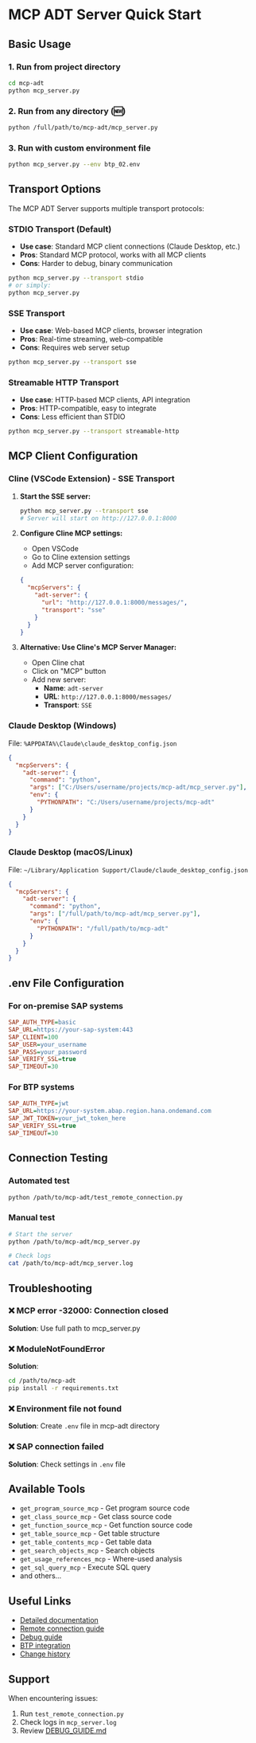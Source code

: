 # MCP ADT Server Quick Start

## Basic Usage

### 1. Run from project directory
```bash
cd mcp-adt
python mcp_server.py
```

### 2. Run from any directory (🆕)
```bash
python /full/path/to/mcp-adt/mcp_server.py
```

### 3. Run with custom environment file
```bash
python mcp_server.py --env btp_02.env
```

## Transport Options

The MCP ADT Server supports multiple transport protocols:

### STDIO Transport (Default)
- **Use case**: Standard MCP client connections (Claude Desktop, etc.)
- **Pros**: Standard MCP protocol, works with all MCP clients
- **Cons**: Harder to debug, binary communication

```bash
python mcp_server.py --transport stdio
# or simply:
python mcp_server.py
```

### SSE Transport
- **Use case**: Web-based MCP clients, browser integration
- **Pros**: Real-time streaming, web-compatible
- **Cons**: Requires web server setup

```bash
python mcp_server.py --transport sse
```

### Streamable HTTP Transport
- **Use case**: HTTP-based MCP clients, API integration
- **Pros**: HTTP-compatible, easy to integrate
- **Cons**: Less efficient than STDIO

```bash
python mcp_server.py --transport streamable-http
```

## MCP Client Configuration

### Cline (VSCode Extension) - SSE Transport

1. **Start the SSE server:**
   ```bash
   python mcp_server.py --transport sse
   # Server will start on http://127.0.0.1:8000
   ```

2. **Configure Cline MCP settings:**
   - Open VSCode
   - Go to Cline extension settings
   - Add MCP server configuration:
   ```json
   {
     "mcpServers": {
       "adt-server": {
         "url": "http://127.0.0.1:8000/messages/",
         "transport": "sse"
       }
     }
   }
   ```

3. **Alternative: Use Cline's MCP Server Manager:**
   - Open Cline chat
   - Click on "MCP" button
   - Add new server:
     - **Name**: `adt-server`
     - **URL**: `http://127.0.0.1:8000/messages/`
     - **Transport**: `SSE`

### Claude Desktop (Windows)
File: `%APPDATA%\Claude\claude_desktop_config.json`

```json
{
  "mcpServers": {
    "adt-server": {
      "command": "python",
      "args": ["C:/Users/username/projects/mcp-adt/mcp_server.py"],
      "env": {
        "PYTHONPATH": "C:/Users/username/projects/mcp-adt"
      }
    }
  }
}
```

### Claude Desktop (macOS/Linux)
File: `~/Library/Application Support/Claude/claude_desktop_config.json`

```json
{
  "mcpServers": {
    "adt-server": {
      "command": "python",
      "args": ["/full/path/to/mcp-adt/mcp_server.py"],
      "env": {
        "PYTHONPATH": "/full/path/to/mcp-adt"
      }
    }
  }
}
```

## .env File Configuration

### For on-premise SAP systems
```ini
SAP_AUTH_TYPE=basic
SAP_URL=https://your-sap-system:443
SAP_CLIENT=100
SAP_USER=your_username
SAP_PASS=your_password
SAP_VERIFY_SSL=true
SAP_TIMEOUT=30
```

### For BTP systems
```ini
SAP_AUTH_TYPE=jwt
SAP_URL=https://your-system.abap.region.hana.ondemand.com
SAP_JWT_TOKEN=your_jwt_token_here
SAP_VERIFY_SSL=true
SAP_TIMEOUT=30
```

## Connection Testing

### Automated test
```bash
python /path/to/mcp-adt/test_remote_connection.py
```

### Manual test
```bash
# Start the server
python /path/to/mcp-adt/mcp_server.py

# Check logs
cat /path/to/mcp-adt/mcp_server.log
```

## Troubleshooting

### ❌ MCP error -32000: Connection closed
**Solution**: Use full path to mcp_server.py

### ❌ ModuleNotFoundError
**Solution**: 
```bash
cd /path/to/mcp-adt
pip install -r requirements.txt
```

### ❌ Environment file not found
**Solution**: Create `.env` file in mcp-adt directory

### ❌ SAP connection failed
**Solution**: Check settings in `.env` file

## Available Tools

- `get_program_source_mcp` - Get program source code
- `get_class_source_mcp` - Get class source code
- `get_function_source_mcp` - Get function source code
- `get_table_source_mcp` - Get table structure
- `get_table_contents_mcp` - Get table data
- `get_search_objects_mcp` - Search objects
- `get_usage_references_mcp` - Where-used analysis
- `get_sql_query_mcp` - Execute SQL query
- and others...

## Useful Links

- [Detailed documentation](../README.md)
- [Remote connection guide](REMOTE_CONNECTION_GUIDE.md)
- [Debug guide](DEBUG_GUIDE.md)
- [BTP integration](BTP_INTEGRATION_GUIDE.md)
- [Change history](CHANGELOG.md)

## Support

When encountering issues:
1. Run `test_remote_connection.py`
2. Check logs in `mcp_server.log`
3. Review [DEBUG_GUIDE.md](DEBUG_GUIDE.md)
